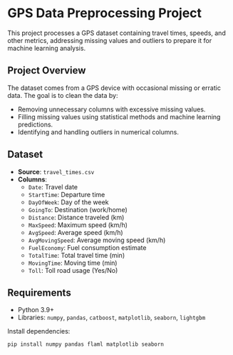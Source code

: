 # GPS Data Preprocessing Project

This project processes a GPS dataset containing travel times, speeds, and other metrics, addressing missing values and outliers to prepare it for machine learning analysis.

## Project Overview
The dataset comes from a GPS device with occasional missing or erratic data. The goal is to clean the data by:
- Removing unnecessary columns with excessive missing values.
- Filling missing values using statistical methods and machine learning predictions.
- Identifying and handling outliers in numerical columns.

## Dataset
- **Source**: `travel_times.csv`
- **Columns**:
  - `Date`: Travel date
  - `StartTime`: Departure time
  - `DayOfWeek`: Day of the week
  - `GoingTo`: Destination (work/home)
  - `Distance`: Distance traveled (km)
  - `MaxSpeed`: Maximum speed (km/h)
  - `AvgSpeed`: Average speed (km/h)
  - `AvgMovingSpeed`: Average moving speed (km/h)
  - `FuelEconomy`: Fuel consumption estimate
  - `TotalTime`: Total travel time (min)
  - `MovingTime`: Moving time (min)
  - `Toll`: Toll road usage (Yes/No)

## Requirements
- Python 3.9+
- Libraries: `numpy`, `pandas`, `catboost`, `matplotlib`, `seaborn`, `lightgbm`

Install dependencies:
```bash
pip install numpy pandas flaml matplotlib seaborn

